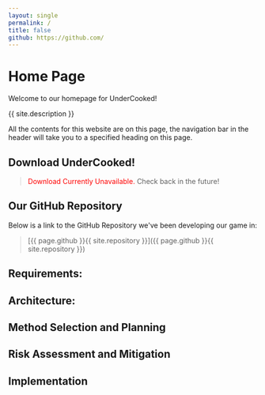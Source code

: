 ```yaml
---
layout: single
permalink: /
title: false
github: https://github.com/
---
```

# Home Page
Welcome to our homepage for UnderCooked!

{{ site.description }}

All the contents for this website are on this page, the navigation bar in the header will take you to a specified heading on this page.

## Download UnderCooked!
> <span style="color:red">Download Currently Unavailable.</span> Check back in the future!

## Our GitHub Repository
Below is a link to the GitHub Repository we've been developing our game in:

> [{{ page.github }}{{ site.repository }}]({{ page.github }}{{ site.repository }})

## Requirements:

## Architecture:

## Method Selection and Planning

## Risk Assessment and Mitigation

## Implementation